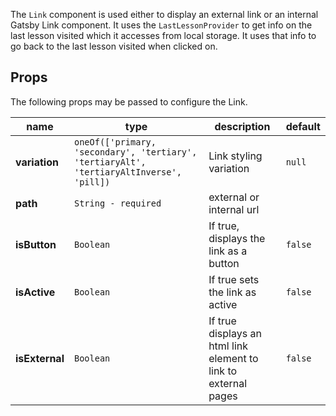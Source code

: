 
The `Link` component is used either to display an external link or an internal Gatsby Link component.
It uses the `LastLessonProvider` to get info on the last lesson visited which it accesses from local storage.
It uses that info to go back to the last lesson visited when clicked on.

## Props

The following props may be passed to configure the Link.

| name             | type                            | description                                      | default |
| ---------------- | ------------------------------- | ------------------------------------------------ | ------- |
| **variation**  | `oneOf(['primary, 'secondary', 'tertiary', 'tertiaryAlt', 'tertiaryAltInverse', 'pill])` | Link styling variation   | `null` |
| **path**       | `String - required`                                                                      | external or internal url |        |
| **isButton**   | `Boolean`                                                                                | If true, displays the link as a button | `false` |
| **isActive**   | `Boolean`                                                                                | If true sets the link as active        | `false`  |
| **isExternal** | `Boolean`                                                                                | If true displays an html link element to link to external pages | `false`  |